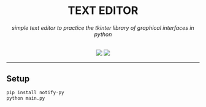 <h1 align="center">
 TEXT EDITOR
</h1>

<h6 align="center">simple text editor to practice the tkinter library of graphical interfaces in python
</h6>

<p align="center"> 
</p>
<p align="center">
  <img src="https://media.discordapp.net/attachments/751607213188972585/1212622407605555220/image.png?ex=65f2819f&is=65e00c9f&hm=aca9ab3dd4c2538ad69339dc9855a2bc080165ed2f3446fdcf3c82a7671c7956&=&format=webp&quality=lossless">
  <img src="https://img.shields.io/github/languages/top/santiago-abuawad/text-editor?style=flat-square">
</p>

---

## <a id="setup"></a> Setup

```python
pip install notify-py
python main.py
```

